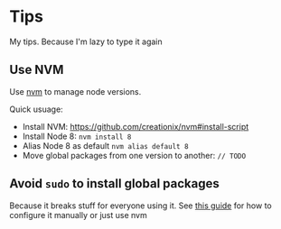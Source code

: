 # Tips
My tips. Because I'm lazy to type it again

## Use NVM

Use [nvm](https://github.com/creationix/nvm) to manage node versions.

Quick usuage:

- Install NVM: https://github.com/creationix/nvm#install-script
- Install Node 8: `nvm install 8`
- Alias Node 8 as default `nvm alias default 8`
- Move global packages from one version to another: `// TODO`

## Avoid `sudo` to install global packages

Because it breaks stuff for everyone using it. 
See [this guide](https://github.com/sindresorhus/guides/blob/master/npm-global-without-sudo.md) for how to configure it manually or just use nvm
